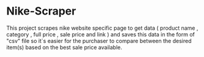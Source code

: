 # Nike-Scraper
This project scrapes nike website specific page to get data ( product name , category , full price , sale price and link ) and saves this data in the form of "csv" file so it`s easier for the purchaser to compare between the desired item(s) based on the best sale price available. 
